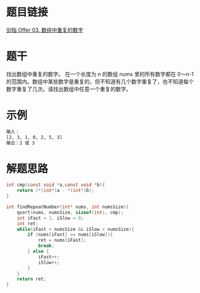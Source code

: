 # 题目链接
[剑指 Offer 03. 数组中重复的数字](https://leetcode.cn/problems/shu-zu-zhong-zhong-fu-de-shu-zi-lcof/)

# 题干
找出数组中重复的数字。
在一个长度为 n 的数组 nums 里的所有数字都在 0～n-1 的范围内。数组中某些数字是重复的，但不知道有几个数字重复了，也不知道每个数字重复了几次。请找出数组中任意一个重复的数字。

# 示例
```txt
输入：
[2, 3, 1, 0, 2, 5, 3]
输出：2 或 3 
```
# 解题思路
```c
int cmp(const void *a,const void *b){
    return (*(int*)a - *(int*)b);
}

int findRepeatNumber(int* nums, int numsSize){
    qsort(nums, numsSize, sizeof(int), cmp);
    int iFast = 1, iSlow = 0;
    int ret;
    while(iFast < numsSize && iSlow < numsSize){
        if (nums[iFast] == nums[iSlow]){
            ret = nums[iFast];
            break;
        } else {
            iFast++;
            iSlow++;
        }
    }
    return ret;
}
```